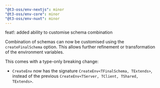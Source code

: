 ```yaml
---
"@t3-oss/env-nextjs": minor
"@t3-oss/env-core": minor
"@t3-oss/env-nuxt": minor
---
```


feat!: added ability to customise schema combination

Combination of schemas can now be customised using the `createFinalSchema` option. This allows further refinement or transformation of the environment variables.

This comes with a type-only breaking change:

- `CreateEnv` now has the signature `CreateEnv<TFinalSchema, TExtends>`, instead of the previous `CreateEnv<TServer, TClient, TShared, TExtends>`.